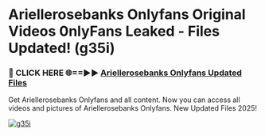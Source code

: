 # Ariellerosebanks Onlyfans Original Videos 0nlyFans Leaked - Files Updated! (g35i)

<h3>🔴 CLICK HERE 🌐==►► <a href="https://tinyurl.com/ehrbuxhb" rel="nofollow">Ariellerosebanks Onlyfans Updated Files</a></h3>

Get Ariellerosebanks Onlyfans and all content. Now you can access all videos and pictures of Ariellerosebanks Onlyfans. New Updated Files 2025!

[![g35i](https://i.imgur.com/lVYEuWS.gif)](https://tinyurl.com/ehrbuxhb)
